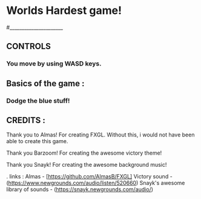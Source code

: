 # Worlds Hardest game!
#______________________
## CONTROLS
### You move by using WASD keys. 
## Basics of the game :
### Dodge the blue stuff! 

## CREDITS : 
Thank you to Almas! For creating FXGL. Without this, i would not have been able to create this game. 

Thank you Barzoom! For creating the awesome victory theme!

Thank you Snayk! For creating the awesome background music!

.
links : 
Almas - 
[https://github.com/AlmasB/FXGL]
Victory sound - 
(https://www.newgrounds.com/audio/listen/520660)
Snayk's awesome library of sounds - 
(https://snayk.newgrounds.com/audio/)
